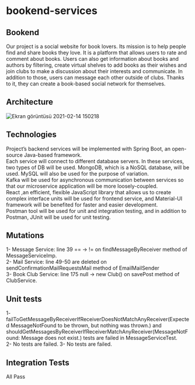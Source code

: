 # bookend-services
## Bookend
  Our project is a social website for book lovers. Its mission is to help people find and share
  books they love. It is a platform that allows users to rate and comment about books. Users can also get
  information about books and authors by filtering, create virtual shelves to add books as their wishes
  and join clubs to make a discussion about their interests and communicate. In addition to those, users 
  can message each other outside of clubs. Thanks to it, they can create a book-based social network for
  themselves. 
## Architecture
![Ekran görüntüsü 2021-02-14 150218](https://user-images.githubusercontent.com/37040918/107876215-b1805880-6ed5-11eb-80d9-ccd244238eb7.png)

## Technologies
  Project’s backend services will be implemented with Spring Boot, an open-source Java-based framework.<br />
  Each service will connect to different database servers. In these services, two types of DB will be used. MongoDB, which is a NoSQL database, will be used. MySQL will also be used for the purpose of variation. <br />
  Kafka will be used for asynchronous communication between services so that our microservice application will be more loosely-coupled. <br />
  React ,an efficient, flexible JavaScript library that allows us to create complex interface units will be used for frontend service, and Material-UI framework will be benefited for faster and easier development. <br />
  Postman tool will be used for unit and integration testing, and in addition to Postman, JUnit will be used for unit testing.<br />

## Mutations
  1- Message Service: line 39 == -> != on findMessageByReceiver method of MessageServiceImp. <br />
  2- Mail Service: line 49-50 are deleted on sendConfirmationMailRequestsMail method of EmailMailSender <br />
  3- Book Club Service: line 175 null -> new Club() on savePost method of ClubService.

## Unit tests 
  1- failToGetMessageByReceiverIfReceiverDoesNotMatchAnyReceiver(Expected MessageNotFound to be thrown, but nothing was thrown.) and shouldGetMessagesByReceiverIfReceiverMatchAnyReceiver(MessageNotFound: Message does not exist.) tests are failed in MessageServiceTest. <br/>
  2- No tests are failed.
  3- No tests are failed.
 
 ## Integration Tests
 All Pass